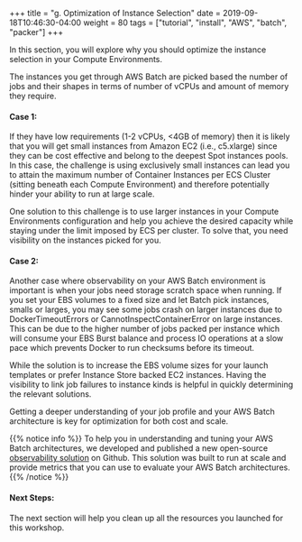 +++
title = "g. Optimization of Instance Selection"
date = 2019-09-18T10:46:30-04:00
weight = 80
tags = ["tutorial", "install", "AWS", "batch", "packer"]
+++

In this section, you will explore why you should optimize the instance selection in your Compute Environments.

The instances you get through AWS Batch are picked based the number of jobs and their shapes in terms of number of vCPUs and amount of memory they require. 

#### Case 1:
If they have low requirements (1-2 vCPUs, <4GB of memory) then it is likely that you will get small instances from Amazon EC2 (i.e., c5.xlarge) since they can be cost effective and belong to the deepest Spot instances pools. In this case, the challenge is using exclusively small instances can lead you to attain the maximum number of Container Instances per ECS Cluster (sitting beneath each Compute Environment) and therefore potentially hinder your ability to run at large scale. 

One solution to this challenge is to use larger instances in your Compute Environments configuration and help you achieve the desired capacity while staying under the limit imposed by ECS per cluster. To solve that, you need visibility on the instances picked for you.

#### Case 2:
Another case where observability on your AWS Batch environment is important is when your jobs need storage scratch space when running. If you set your EBS volumes to a fixed size and let Batch pick instances, smalls or larges, you may see some jobs crash on larger instances due to DockerTimeoutErrors or CannotInspectContainerError on large instances. This can be due to the higher number of jobs packed per instance which will consume your EBS Burst balance and process IO operations at a slow pace which prevents Docker to run checksums before its timeout. 

While the solution is to increase the EBS volume sizes for your launch templates or prefer Instance Store backed EC2 instances. Having the visibility to link job failures to instance kinds is helpful in quickly determining the relevant solutions.

Getting a deeper understanding of your job profile and your AWS Batch architecture is key for optimization for both cost and scale.

{{% notice info %}}
To help you in understanding and tuning your AWS Batch architectures, we developed and published a new open-source [observability solution](https://github.com/aws-samples/aws-batch-runtime-monitoring) on Github. This solution was built to run at scale and provide metrics that you can use to evaluate your AWS Batch architectures.  
{{% /notice %}}


#### Next Steps:
The next section will help you clean up all the resources you launched for this workshop.
